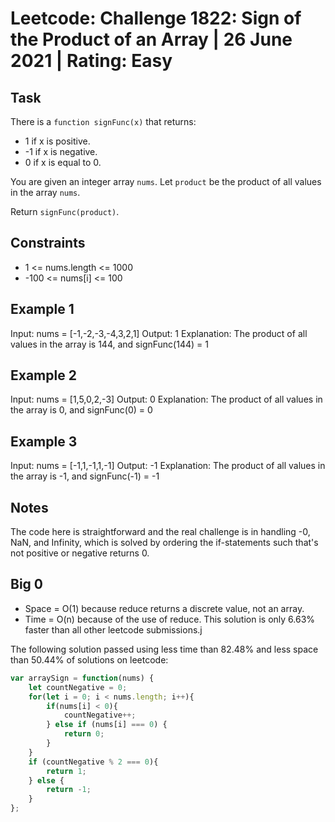 # Leetcode: Challenge 1822: Sign of the Product of an Array | 26 June 2021 | Rating: Easy

## Task

There is a `function signFunc(x)` that returns:

- 1 if x is positive.
- -1 if x is negative.
- 0 if x is equal to 0.

You are given an integer array `nums`. Let `product` be the product of all values in the array `nums`.

Return `signFunc(product)`.

## Constraints

- 1 <= nums.length <= 1000
- -100 <= nums[i] <= 100

## Example 1

Input: nums = [-1,-2,-3,-4,3,2,1]
Output: 1
Explanation: The product of all values in the array is 144, and signFunc(144) = 1

## Example 2

Input: nums = [1,5,0,2,-3]
Output: 0
Explanation: The product of all values in the array is 0, and signFunc(0) = 0

## Example 3

Input: nums = [-1,1,-1,1,-1]
Output: -1
Explanation: The product of all values in the array is -1, and signFunc(-1) = -1

## Notes

The code here is straightforward and the real challenge is in handling -0, NaN, and Infinity, which is solved by ordering the if-statements such that's not positive or negative returns 0.

## Big 0

- Space = O(1) because reduce returns a discrete value, not an array.
- Time = O(n) because of the use of reduce. This solution is only 6.63% faster than all other leetcode submissions.j

The following solution passed using less time than 82.48% and less space than 50.44% of solutions on leetcode:

```javascript
var arraySign = function(nums) {
    let countNegative = 0;
    for(let i = 0; i < nums.length; i++){
        if(nums[i] < 0){
            countNegative++;
        } else if (nums[i] === 0) {
            return 0;
        }
    }
    if (countNegative % 2 === 0){
        return 1;
    } else {
        return -1;
    }
};
```

